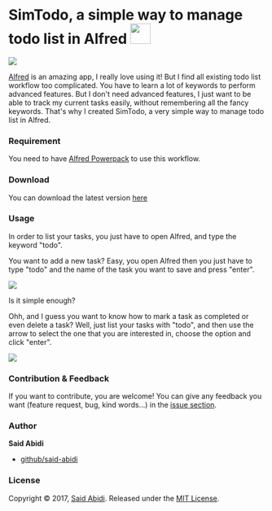 # SimTodo, a simple way to manage todo list in Alfred <img src="https://github.com/said-abidi/simtodo/raw/master/icon.png" width="40">

<img  src="https://github.com/said-abidi/simtodo/raw/master/assets/simtodo_screen_1.png">

[Alfred](https://www.alfredapp.com/) is an amazing app, I really love using it! But I find all existing todo list workflow too complicated. You have to learn a lot of keywords to perform advanced features. But I don't need advanced features, I just want to be able to track my current tasks easily, without remembering all the fancy keywords. 
That's why I created SimTodo, a very simple way to manage todo list in Alfred. 

### Requirement
You need to have [Alfred Powerpack](https://buy.alfredapp.com/) to use this workflow.

### Download
You can download the latest version [here](https://raw.github.com/said-abidi/simtodo/master/bin/simtodo-latest.alfredworkflow)

### Usage

In order to list your tasks, you just have to open Alfred, and type the keyword "todo".

You want to add a new task? Easy, you open Alfred then you just have to type "todo" and the name of the task you want to save and press "enter".


<img  src="https://github.com/said-abidi/simtodo/raw/master/assets/simtodo_video_add.gif">

Is it simple enough?

Ohh, and I guess you want to know how to mark a task as completed or even delete a task?
Well, just list your tasks with "todo", and then use the arrow to select the one that you are interested in, choose the option and click "enter". 

<img  src="https://github.com/said-abidi/simtodo/raw/master/assets/simtodo_video_complete.gif">

### Contribution & Feedback
If you want to contribute, you are welcome!
You can give any feedback you want (feature request, bug, kind words...) in the [issue section](https://github.com/said-abidi/simtodo/issues).


### Author

**Said Abidi**

* [github/said-abidi](https://github.com/said-abidi)

### License

Copyright © 2017, [Said Abidi](https://github.com/said-abidi).
Released under the [MIT License](LICENSE).
